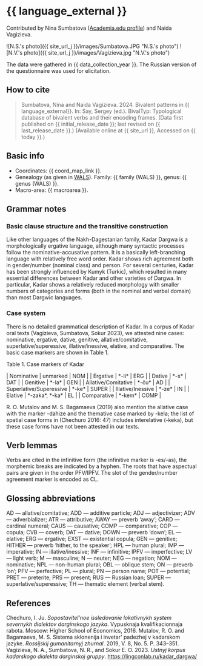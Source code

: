 # {{ language_external }}
Contributed by Nina Sumbatova ([Academia.edu profile](https://iling-ran.academia.edu/NinaSumbatova)) and Naida Vagizieva.

![N.S.'s photo]({{ site_url_j }}/images/Sumbatova.JPG "N.S.'s photo")
![N.V.'s photo]({{ site_url_j }}/images/Vagizieva.jpg "N.V.'s photo")

The data were gathered in {{ data_collection_year }}. The Russian version of the questionnaire was used for elicitation.

## How to cite
> Sumbatova, Nina and Naida Vagizieva. 2024. Bivalent patterns in {{ language_external}}. 
> In: Say, Sergey (ed.). BivalTyp: Typological database of bivalent verbs and their encoding frames. 
> (Data first published on {{ initial_release_date }}; 
> last revised on {{ last_release_date }}.) (Available online at {{ site_url }}, 
> Accessed on {{ today }}.)

## Basic info
- Coordinates: {{ coord_map_link }}.
- Genealogy (as given in [WALS](https://wals.info/)). Family: {{ family (WALS) }}, genus: {{ genus (WALS) }}.
- Macro-area: {{ macroarea }}.

## Grammar notes

### Basic clause structure and the transitive construction

Like other languages of the Nakh-Dagestanian family, Kadar Dargwa is a morphologically ergative language, although many syntactic processes follow the nominative-accusative pattern. It is a basically left-branching language with relatively free word order. Kadar shows rich agreement both in gender/number (nominal class) and person.
For several centuries, Kadar has been strongly influenced by Kumyk (Turkic), which resulted in many essential differences between Kadar and other varieties of Dargwa. In particular, Kadar shows a relatively reduced morphology with smaller numbers of categories and forms (both in the nominal and verbal domain) than most Dargwic languages.

### Case system

There is no detailed grammatical description of Kadar. In a corpus of Kadar oral texts (Vagizieva, Sumbatova, Sokur 2023), we attested nine cases: nominative, ergative, dative, genitive, allative/comitative, superlative/superessive, illative/inessive, elative, and comparative. The basic case markers are shown in Table 1.

Table 1. Case markers of Kadar

| Nominative | unmarked | NOM |
| Ergative | \*-li\* | ERG |
| Dative | \*-s\* | DAT |
| Genitive | \*-la\* | GEN |
| Allative/Comitative | \*-ču\* | AD |
| Superlative/Superessive | \*-ke\* | SUPER |
| Illative/Inessive | \*-ze\* | IN |
| Elative | \*-zaka\*, \*-ka\* | EL |
| Comparative | \*-kem\* | COMP |

R. O. Mutalov and M. S. Bagamaeva (2019) also mention the allative case with the marker -daħize and the themative case marked by -kela; the list of spatial case forms in (Chechuro 2016: 47) includes interelative (-keka), but these case forms have not been attested in our texts. 

## Verb lemmas

Verbs are cited in the infinitive form (the infinitive marker is -es/-as), the morphemic breaks are indicated by a hyphen. The roots that have aspectual pairs are given in the order PFV/IPFV. The slot of the gender/number agreement marker is encoded as CL. 

## Glossing abbreviations
AD — allative/comitative; ADD — additive particle; ADJ — adjectivizer; ADV — adverbializer; ATR — attributive; AWAY — preverb ‘away’; CARD — cardinal numeral; CAUS — causative; COMP — comparative; COP — copula; CVB — coverb; DAT — dative; DOWN — preverb ‘down’; EL — elative; ERG — ergative; EXST — existential copula; GEN — genitive; HITHER — preverb ‘hither, to the speaker’; HPL — human plural; IMP — imperative; IN — illative/inessive; INF — infinitive; IPFV — imperfective; LV — light verb; M — masculine; N — neuter; NEG — negation; NOM — nominative; NPL — non-human plural; OBL — oblique stem; ON — preverb ‘on’; PFV — perfective; PL — plural; PN — person name; POT — potential; PRET — preterite; PRS — present; RUS — Russian loan; SUPER — superlative/superessive; TH — thematic element (verbal stem).

## References
Chechuro, I. Ju. *Sopostavitel’noe issledovanie lokativnykh system severnykh dialektov darginskogo jazyka*. Vypusknaja kvalifikacionnaja rabota. Moscow: Higher School of Economics, 2016.
Mutalov, R. O. and Bagamaeva, M. S. Sistema sklonenija i invetar’ padezhej v kadarskom jazyke. *Rossijskij gumanitarnyj zhurnal*. 2019, V. 8, No. 5. P. 343–351.
Vagizieva, N. A., Sumbatova, N. R., and Sokur E. O. 2023. *Ustnyj korpus kadarskogo dialekta darginskoj gruppy*. https://lingconlab.ru/kadar_dargwa/
